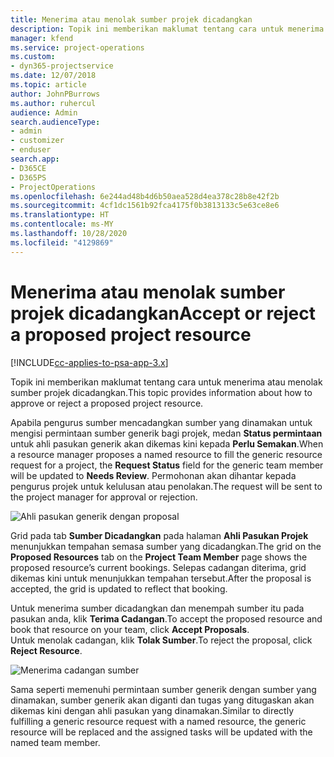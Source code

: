 ```yaml
---
title: Menerima atau menolak sumber projek dicadangkan
description: Topik ini memberikan maklumat tentang cara untuk menerima atau menolak sumber projek dicadangkan.
manager: kfend
ms.service: project-operations
ms.custom:
- dyn365-projectservice
ms.date: 12/07/2018
ms.topic: article
author: JohnPBurrows
ms.author: ruhercul
audience: Admin
search.audienceType:
- admin
- customizer
- enduser
search.app:
- D365CE
- D365PS
- ProjectOperations
ms.openlocfilehash: 6e244ad48b4d6b50aea528d4ea378c28b8e42f2b
ms.sourcegitcommit: 4cf1dc1561b92fca4175f0b3813133c5e63ce8e6
ms.translationtype: HT
ms.contentlocale: ms-MY
ms.lasthandoff: 10/28/2020
ms.locfileid: "4129869"
---
```

# <a name="accept-or-reject-a-proposed-project-resource"></a><span data-ttu-id="56c9c-103">Menerima atau menolak sumber projek dicadangkan</span><span class="sxs-lookup"><span data-stu-id="56c9c-103">Accept or reject a proposed project resource</span></span>

[!INCLUDE[cc-applies-to-psa-app-3.x](../includes/cc-applies-to-psa-app-3x.md)]

<span data-ttu-id="56c9c-104">Topik ini memberikan maklumat tentang cara untuk menerima atau menolak sumber projek dicadangkan.</span><span class="sxs-lookup"><span data-stu-id="56c9c-104">This topic provides information about how to approve or reject a proposed project resource.</span></span>

<span data-ttu-id="56c9c-105">Apabila pengurus sumber mencadangkan sumber yang dinamakan untuk mengisi permintaan sumber generik bagi projek, medan **Status permintaan** untuk ahli pasukan generik akan dikemas kini kepada **Perlu Semakan**.</span><span class="sxs-lookup"><span data-stu-id="56c9c-105">When a resource manager proposes a named resource to fill the generic resource request for a project, the **Request Status** field for the generic team member will be updated to **Needs Review**.</span></span> <span data-ttu-id="56c9c-106">Permohonan akan dihantar kepada pengurus projek untuk kelulusan atau penolakan.</span><span class="sxs-lookup"><span data-stu-id="56c9c-106">The request will be sent to the project manager for approval or rejection.</span></span>

![Ahli pasukan generik dengan proposal](media/RM-how-to-19.png)

<span data-ttu-id="56c9c-108">Grid pada tab **Sumber Dicadangkan** pada halaman **Ahli Pasukan Projek** menunjukkan tempahan semasa sumber yang dicadangkan.</span><span class="sxs-lookup"><span data-stu-id="56c9c-108">The grid on the **Proposed Resources** tab on the **Project Team Member** page shows the proposed resource’s current bookings.</span></span> <span data-ttu-id="56c9c-109">Selepas cadangan diterima, grid dikemas kini untuk menunjukkan tempahan tersebut.</span><span class="sxs-lookup"><span data-stu-id="56c9c-109">After the proposal is accepted, the grid is updated to reflect that booking.</span></span> 

<span data-ttu-id="56c9c-110">Untuk menerima sumber dicadangkan dan menempah sumber itu pada pasukan anda, klik **Terima Cadangan**.</span><span class="sxs-lookup"><span data-stu-id="56c9c-110">To accept the proposed resource and book that resource on your team, click **Accept Proposals**.</span></span>  
<span data-ttu-id="56c9c-111">Untuk menolak cadangan, klik **Tolak Sumber**.</span><span class="sxs-lookup"><span data-stu-id="56c9c-111">To reject the proposal, click **Reject Resource**.</span></span>

![Menerima cadangan sumber](media/RM-how-to-20.png) 

<span data-ttu-id="56c9c-113">Sama seperti memenuhi permintaan sumber generik dengan sumber yang dinamakan, sumber generik akan diganti dan tugas yang ditugaskan akan dikemas kini dengan ahli pasukan yang dinamakan.</span><span class="sxs-lookup"><span data-stu-id="56c9c-113">Similar to directly fulfilling a generic resource request with a named resource, the generic resource will be replaced and the assigned tasks will be updated with the named team member.</span></span>
